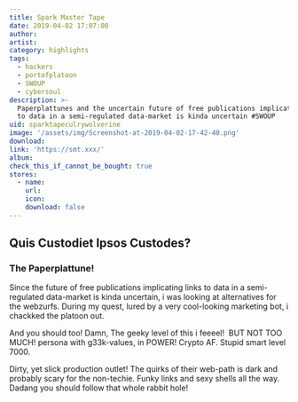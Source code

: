 ```yaml
---
title: Spark Master Tape
date: 2019-04-02 17:07:00
author:
artist:
category: highlights
tags:
  - hackers
  - portofplatoon
  - SWOUP
  - cybersoul
description: >-
  Paperplattunes and the uncertain future of free publications implicating links
  to data in a semi-regulated data-market is kinda uncertain #SWOUP
uid: sparktapeculrywolverine
image: '/assets/img/Screenshot-at-2019-04-02-17-42-40.png'
download:
link: 'https://smt.xxx/'
album:
check_this_if_cannot_be_bought: true
stores:
  - name:
    url:
    icon:
    download: false
---
```


## Quis Custodiet Ipsos Custodes?

### The Paperplattune\!

Since the future of free publications implicating links to data in a semi-regulated data-market is kinda uncertain, i was looking at alternatives for the webzurfs. During my quest, lured by a very cool-looking marketing bot, i chackked the platoon out.

And you should too\! Damn, The geeky level of this i feeeel\!&nbsp; BUT NOT TOO MUCH\! persona with g33k-values, in POWER\! Crypto AF. Stupid smart level 7000.

Dirty, yet slick production outlet\! The quirks of their web-path is dark and probably scary for the non-techie. Funky links and sexy shells all the way. Dadang you should follow that whole rabbit hole\!